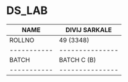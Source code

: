 # DS_LAB
| NAME      | DIVIJ SARKALE |
|-----------|---------------|
| ROLLNO    | 49 (3348)     |
|-----------|---------------|
| BATCH     | BATCH C (B)   |
|-----------|---------------|

